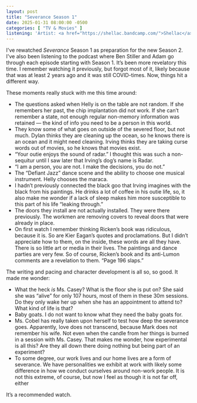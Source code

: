 ```yaml
---
layout: post
title: "Severance Season 1"
date: 2025-01-31 08:00:00 -0500
categories: [ "TV & Movies" ]
listening: 'Artist: <a href="https://shellac.bandcamp.com/">Shellac</a>; Album: To All Trains'
---
```


I've rewatched _Severance_ Season 1 as preparation for the new Season 2. I've also been listening to the podcast where Ben Stiller and Adam go through each episode starting with Season 1. It’s been more revelatory this time. I remember watching it previously, but forgot most of it, likely because that was at least 2 years ago and it was still COVID-times. Now, things hit a different way.

These moments really stuck with me this time around:

+ The questions asked when Helly is on the table are not random. If she remembers her past, the chip implantation did not work. If she can’t remember a state, not enough regular non-memory information was retained — the kind of info you need to be a person in this world.
+ They know some of what goes on outside of the severed floor, but not much. Dylan thinks they are cleaning up the ocean, so he knows there is an ocean and it might need cleaning. Irving thinks they are taking curse words out of movies, so he knows that movies exist.
+ “Your outie enjoys the sound of radar.” I thought this was such a non-sequitur until I saw later that Irving’s dog’s name is Radar.
+ “I am a person, you are not. I make the decisions, you do not.”
+ The “Defiant Jazz” dance scene and the ability to choose one musical instrument. Helly chooses the maraca.
+ I hadn’t previously connected the black goo that Irving imagines with the black from his paintings. He drinks a lot of coffee in his outie life, so, it also make me wonder if a lack of sleep makes him more susceptible to this part of his life “leaking through.”
+ The doors they install are not actually installed. They were there previously. The workmen are removing covers to reveal doors that were already in place.
+ On first watch I remember thinking Ricken’s book was ridiculous, because it is. So are Kier Eagan’s quotes and proclamations. But I didn’t appreciate how to them, on the inside, these words are all they have. There is so little art or media in their lives. The paintings and dance parties are very few. So of course, Ricken’s book and its anti-Lumon comments are a revelation to them. “Page 196 slaps.”

The writing and pacing and character development is all so, so good. It made me wonder:

+ What the heck _is_ Ms. Casey? What is the floor she is put on? She said she was “alive” for only 107 hours, most of them in these 30m sessions. Do they only wake her up when she has an appointment to attend to? What kind of life is that?
+ Baby goats. I do not want to know what they need the baby goats for.
+ Ms. Cobel has really taken upon herself to test how deep the severance goes. Apparently, love does not transcend, because Mark does not remember his wife. Not even when the candle from her things is burned in a session with Ms. Casey. That makes me wonder, how experimental is all this? Are they all down there doing nothing but being part of an experiment?
+ To some degree, our work lives and our home lives are a form of severance. We have personalities we exhibit at work with likely some difference in how we conduct ourselves around non-work people. It is not this extreme, of course, but now I feel as though it is not far off, either

It’s a recommended watch.